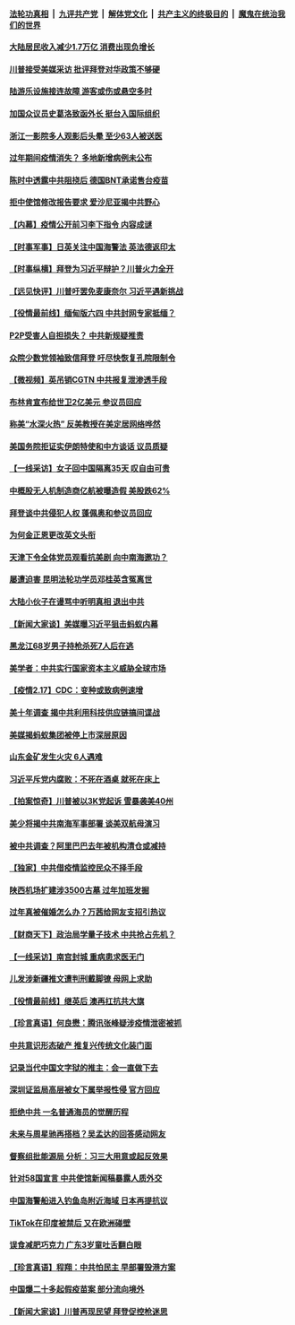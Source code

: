 

####  [法轮功真相](../../../../basic/blob/master/README.md?t=02181531) &nbsp;|&nbsp; [九评共产党](../../../../9ping.md/blob/master/README.md?t=02181531) &nbsp;|&nbsp; [解体党文化](../../../../jtdwh.md/blob/master/README.md?t=02181531)  &nbsp;|&nbsp; [共产主义的终极目的](../../../../gczydzjmd.md/blob/master/README.md?t=02181531) &nbsp;|&nbsp; [魔鬼在统治我们的世界](../../../../mgztzwmdsj.md/blob/master/README.md?t=02181531) 

#### [大陆居民收入减少1.7万亿 消费出现负增长](../pages/nsc413/n12758676.md?t=02181531) 

#### [川普接受美媒采访 批评拜登对华政策不够硬](../pages/nsc413/n12758500.md?t=02181531) 

#### [陆游乐设施接连故障 游客或伤或悬空多时](../pages/nsc413/n12759049.md?t=02181531) 


#### [加国众议员史葛洛致函外长 挺台入国际组织](../pages/nsc413/n12759091.md?t=02181531) 

#### [浙江一影院多人观影后头晕 至少63人被送医](../pages/nsc413/n12758940.md?t=02181531) 

#### [过年期间疫情消失？ 多地新增病例未公布](../pages/nsc413/n12758861.md?t=02181531) 

#### [陈时中透露中共阻挠后 德国BNT承诺售台疫苗](../pages/nsc413/n12759026.md?t=02181531) 

#### [拒中使馆修改报告要求 爱沙尼亚揭中共野心](../pages/nsc413/n12758651.md?t=02181531) 

#### [【内幕】疫情公开前习李下指令 内容成谜](../pages/nsc413/n12745125.md?t=02181531) 

#### [【时事军事】日英关注中国海警法 英法德返印太](../pages/nsc413/n12755289.md?t=02181531) 

#### [【时事纵横】拜登为习近平辩护？川普火力全开](../pages/nsc413/n12758278.md?t=02181531) 

#### [【远见快评】川普吁罢免麦康奈尔 习近平遇新挑战](../pages/nsc413/n12758625.md?t=02181531) 

#### [【役情最前线】缅甸版六四 中共封网专家抵缅？](../pages/nsc413/n12758340.md?t=02181531) 

#### [P2P受害人自担损失？ 中共新规疑推责](../pages/nsc413/n12758455.md?t=02181531) 

#### [众院少数党领袖致信拜登 吁尽快恢复孔院限制令](../pages/nsc413/n12758427.md?t=02181531) 

#### [【微视频】英吊销CGTN 中共报复泄渗透手段](../pages/nsc413/n12757999.md?t=02181531) 

#### [布林肯宣布给世卫2亿美元 参议员回应](../pages/nsc413/n12758412.md?t=02181531) 

#### [称美“水深火热” 反美教授在美定居网络哗然](../pages/nsc413/n12758483.md?t=02181531) 

#### [美国务院拒证实伊朗特使和中方谈话 议员质疑](../pages/nsc413/n12758463.md?t=02181531) 

#### [【一线采访】女子回中国隔离35天 叹自由可贵](../pages/nsc413/n12758272.md?t=02181531) 

#### [中概股无人机制造商亿航被曝造假 美股跌62%](../pages/nsc413/n12758119.md?t=02181531) 

#### [拜登谈中共侵犯人权 蓬佩奥和参议员回应](../pages/nsc413/n12758188.md?t=02181531) 

#### [为何金正恩更改英文头衔](../pages/nsc413/n12758135.md?t=02181531) 

#### [天津下令全体党员观看抗美剧 向中南海邀功？](../pages/nsc413/n12758130.md?t=02181531) 

#### [屡遭迫害 昆明法轮功学员邓桂英含冤离世](../pages/nsc413/n12757731.md?t=02181531) 

#### [大陆小伙子在谩骂中听明真相 退出中共](../pages/nsc413/n12755895.md?t=02181531) 

#### [【新闻大家谈】美媒曝习近平狙击蚂蚁内幕](../pages/nsc413/n12758002.md?t=02181531) 

#### [黑龙江68岁男子持枪杀死7人后在逃](../pages/nsc413/n12757772.md?t=02181531) 

#### [美学者：中共实行国家资本主义威胁全球市场](../pages/nsc413/n12757529.md?t=02181531) 

#### [【疫情2.17】CDC：变种或致病例速增](../pages/nsc413/n12757501.md?t=02181531) 

#### [美十年调查 揭中共利用科技供应链搞间谍战](../pages/nsc413/n12752761.md?t=02181531) 


#### [美媒揭蚂蚁集团被停上市深层原因](../pages/nsc413/n12757027.md?t=02181531) 

#### [山东金矿发生火灾 6人遇难](../pages/nsc413/n12757212.md?t=02181531) 

#### [习近平斥党内腐败：不死在酒桌 就死在床上](../pages/nsc413/n12757036.md?t=02181531) 

#### [【拍案惊奇】川普被以3K党起诉 雪暴袭美40州](../pages/nsc413/n12756815.md?t=02181531) 

#### [美少将揭中共南海军事部署 谈美双航母演习](../pages/nsc413/n12755057.md?t=02181531) 

#### [被中共调查？阿里巴巴去年被机构清仓或减持](../pages/nsc413/n12756651.md?t=02181531) 

#### [【独家】中共借疫情监控民众不择手段](../pages/nsc413/n12756638.md?t=02181531) 

#### [陕西机场扩建涉3500古墓 过年加班发掘](../pages/nsc413/n12756814.md?t=02181531) 

#### [过年真被催婚怎么办？万茜给网友支招引热议](../pages/nsc413/n12754732.md?t=02181531) 

#### [【财商天下】政治局学量子技术 中共抢占先机？](../pages/nsc413/n12756063.md?t=02181531) 

#### [【一线采访】南宫封城 重病患求医无门](../pages/nsc413/n12756424.md?t=02181531) 

#### [儿发涉新疆推文遭判刑戴脚镣 母网上求助](../pages/nsc413/n12756542.md?t=02181531) 

#### [【役情最前线】继英后 澳再扛抗共大旗](../pages/nsc413/n12756165.md?t=02181531) 

#### [【珍言真语】何良懋：腾讯张峰疑涉疫情泄密被抓](../pages/nsc413/n12756100.md?t=02181531) 

#### [中共意识形态破产 推复兴传统文化装门面](../pages/nsc413/n12756332.md?t=02181531) 

#### [记录当代中国文字狱的推主：会一直做下去](../pages/nsc413/n12756429.md?t=02181531) 

#### [深圳证监局高层被女下属举报性侵 官方回应](../pages/nsc413/n12756315.md?t=02181531) 

#### [拒绝中共 一名普通海员的觉醒历程](../pages/nsc413/n12756247.md?t=02181531) 

#### [未来与周星驰再搭档？吴孟达的回答感动网友](../pages/nsc413/n12756186.md?t=02181531) 

#### [督察组批能源局 分析：习三大用意或起反效果](../pages/nsc413/n12755893.md?t=02181531) 

#### [针对58国宣言 中共使馆新闻稿暴露人质外交](../pages/nsc413/n12756125.md?t=02181531) 

#### [中国海警船进入钓鱼岛附近海域 日本再提抗议](../pages/nsc413/n12756239.md?t=02181531) 

#### [TikTok在印度被禁后 又在欧洲碰壁](../pages/nsc413/n12756142.md?t=02181531) 

#### [误食减肥巧克力 广东3岁童吐舌翻白眼](../pages/nsc413/n12756073.md?t=02181531) 

#### [【珍言真语】程翔：中共怕民主 早部署毁港方案](../pages/nsc413/n12756034.md?t=02181531) 

#### [中国爆二十多起假疫苗案 部分流向境外](../pages/nsc413/n12755998.md?t=02181531) 

#### [【新闻大家谈】川普再现民望 拜登促控枪迷思](../pages/nsc413/n12755948.md?t=02181531) 

